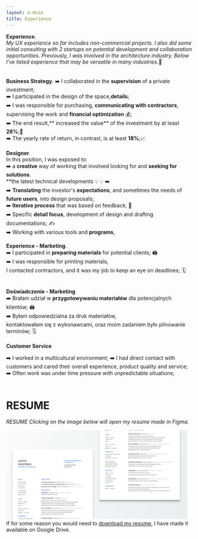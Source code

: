 ```yaml
---
layout: o-mnie
title: Experience
---
```

**Experience**.
<br>
*My UX experience so far includes non-commercial projects.
I also did some initial consulting with 2 startups on potential development and collaboration opportunities. Previously, I was involved in the architecture industry. Below I've listed experience that may be versatile in many industries.*🙂
<br><br><br>
**Business Strategy**.
➡️ I collaborated in the **supervision** of a private investment; <br>
➡️ I participated in the design of the space,**details**;<br>
➡️ I was responsible for purchasing, **communicating with contractors**,<br>
supervising the work and **financial optimization** 💰;<br>
➡️ The end result,** increased the value** of the investment by at least **28%**;💸<br>
➡️ The yearly rate of return, in contrast, is at least **18%**;📈<br>
<br>
**Designer**.<br>
In this position, I was exposed to:<br>
➡️ a **creative** way of working that involved looking for and **seeking for solutions**.<br>
**the latest technical developments 💡 💡 ➡️<br>
➡️ **Translating** the investor's **expectations**, and sometimes the needs of **future users**, into design proposals;<br>
➡️ **Iterative process** that was based on feedback; 💬<br>
➡️ Specific **detail focus**, development of design and drafting documentations; ✍️<br>
➡️ Working with various tools and **programs**,<br>

**Experience - Marketing**.<br>
➡️ I participated in **preparing materials** for potential clients; 🖨️<br>
➡️ I was responsible for printing materials,<br>
I contacted contractors, and it was my job to keep an eye on deadlines; 🗓️<br>
<br>
<br>
**Doświadczenie - Marketing**<br>
➡️ Brałam udział w **przygotowywaniu materiałów** dla potencjalnych klientów; 🖨️<br>
➡️ Byłam odpowiedzialna za druk materiałów,<br> kontaktowałam się z wykonawcami, oraz moim zadaniem było pilnowanie terminów; 🗓️<br>
<br>
**Customer Service**

➡️ I worked in a multicultural environment;
➡️ I had direct contact with customers and cared
their overall experience, product quality and service;
➡️ Often work was under time pressure with unpredictable situations;<br>
<br>
# RESUME<br>
*RESUME
Clicking on the image below will open my resume made in Figma.* 

[![image-text](https://raw.githubusercontent.com/anita-kasperek/anita-kasperek.github.io/main/assets/img/cv2.png)](https://www.figma.com/proto/hi6MsvVflNzFSG0QDNcBaK/Anita_Kasperek_CV?node-id=73%3A66&viewport=37%2C153%2C0.14476820826530457&scaling=min-zoom&page-id=71%3A0) <br>
If for some reason you would need to [download my resume](https://drive.google.com/file/d/1W6nUgriiwFOnTJuuJIHW96vZAtRwVlm_/view?usp=sharing),
I have made it available on Google Drive. 


